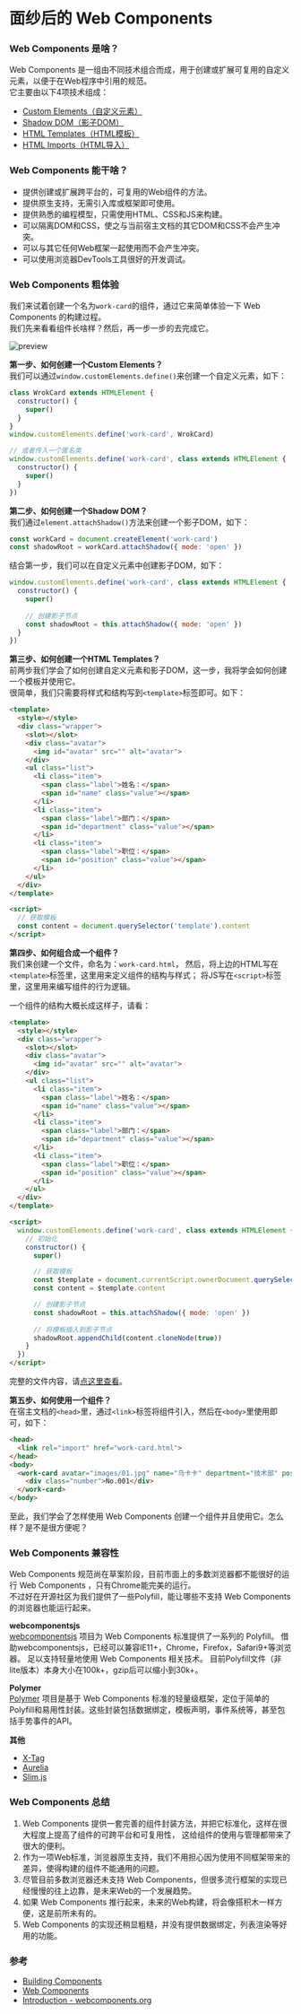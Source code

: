 # 面纱后的 Web Components 

### Web Components 是啥？
Web Components 是一组由不同技术组合而成，用于创建或扩展可复用的自定义元素，以便于在Web程序中引用的规范。  
它主要由以下4项技术组成：
* [Custom Elements（自定义元素）](http://w3c.github.io/webcomponents/spec/custom/)
* [Shadow DOM（影子DOM）](http://w3c.github.io/webcomponents/spec/shadow/)
* [HTML Templates（HTML模板）](https://html.spec.whatwg.org/multipage/scripting.html#the-template-element/)
* [HTML Imports（HTML导入）](http://w3c.github.io/webcomponents/spec/imports/)

### Web Components 能干啥？
* 提供创建或扩展跨平台的，可复用的Web组件的方法。
* 提供原生支持，无需引入库或框架即可使用。
* 提供熟悉的编程模型，只需使用HTML、CSS和JS来构建。
* 可以隔离DOM和CSS，使之与当前宿主文档的其它DOM和CSS不会产生冲突。
* 可以与其它任何Web框架一起使用而不会产生冲突。
* 可以使用浏览器DevTools工具很好的开发调试。

### Web Components 粗体验
我们来试着创建一个名为`work-card`的组件，通过它来简单体验一下 Web Components 的构建过程。  
我们先来看看组件长啥样？然后，再一步一步的去完成它。 

![preview](images/preview.gif)

**第一步、如何创建一个Custom Elements？**  
我们可以通过`window.customElements.define()`来创建一个自定义元素，如下：

```js
class WrokCard extends HTMLElement {
  constructor() {
    super()
  }
}
window.customElements.define('work-card', WrokCard)

// 或者传入一个匿名类
window.customElements.define('work-card', class extends HTMLElement {
  constructor() {
    super()
  }
})
```

**第二步、如何创建一个Shadow DOM？**  
我们通过`element.attachShadow()`方法来创建一个影子DOM，如下：

```js
const workCard = document.createElement('work-card')
const shadowRoot = workCard.attachShadow({ mode: 'open' })
```

结合第一步，我们可以在自定义元素中创建影子DOM，如下：

```js
window.customElements.define('work-card', class extends HTMLElement {
  constructor() {
    super()
    
    // 创建影子节点
    const shadowRoot = this.attachShadow({ mode: 'open' })
  }
})
```

**第三步、如何创建一个HTML Templates？**  
前两步我们学会了如何创建自定义元素和影子DOM，这一步，我将学会如何创建一个模板并使用它。  
很简单，我们只需要将样式和结构写到`<template>`标签即可。如下：

```html
<template>
  <style></style>
  <div class="wrapper">
    <slot></slot>
    <div class="avatar">
      <img id="avatar" src="" alt="avatar">
    </div>
    <ul class="list">
      <li class="item">
        <span class="label">姓名：</span>
        <span id="name" class="value"></span>
      </li>
      <li class="item">
        <span class="label">部门：</span>
        <span id="department" class="value"></span>
      </li>
      <li class="item">
        <span class="label">职位：</span>
        <span id="position" class="value"></span>
      </li>
    </ul>
  </div>
</template>

<script>
  // 获取模板
  const content = document.querySelector('template').content
</script>
```

**第四步、如何组合成一个组件？**  
我们来创建一个文件，命名为：`work-card.html`，
然后，将上边的HTML写在`<template>`标签里，这里用来定义组件的结构与样式；
将JS写在`<script>`标签里，这里用来编写组件的行为逻辑。  

一个组件的结构大概长成这样子，请看：
```html
<template>
  <style></style>
  <div class="wrapper">
    <slot></slot>
    <div class="avatar">
      <img id="avatar" src="" alt="avatar">
    </div>
    <ul class="list">
      <li class="item">
        <span class="label">姓名：</span>
        <span id="name" class="value"></span>
      </li>
      <li class="item">
        <span class="label">部门：</span>
        <span id="department" class="value"></span>
      </li>
      <li class="item">
        <span class="label">职位：</span>
        <span id="position" class="value"></span>
      </li>
    </ul>
  </div>
</template>

<script>
  window.customElements.define('work-card', class extends HTMLElement {
    // 初始化
    constructor() {
      super()

      // 获取模板
      const $template = document.currentScript.ownerDocument.querySelector('template')
      const content = $template.content

      // 创建影子节点
      const shadowRoot = this.attachShadow({ mode: 'open' })
      
      // 将模板插入到影子节点
      shadowRoot.appendChild(content.cloneNode(true))
    }
  })
</script>
```
完整的文件内容，请[点这里查看](https://github.com/pzhyy/learn-web-components/blob/master/work-card.html)。

**第五步、如何使用一个组件？**  
在宿主文档的`<head>`里，通过`<link>`标签将组件引入，然后在`<body>`里使用即可，如下：

```html
<head>
  <link rel="import" href="work-card.html">
</head>
<body>
  <work-card avatar="images/01.jpg" name="乌卡卡" department="技术部" position="Web前端开发工程师">
    <div class="number">No.001</div>
  </work-card>
</body>
```

至此，我们学会了怎样使用 Web Components 创建一个组件并且使用它。怎么样？是不是很方便呢？

### Web Components 兼容性
Web Components 规范尚在草案阶段，目前市面上的多数浏览器都不能很好的运行 Web Components ，只有Chrome能完美的运行。  
不过好在开源社区为我们提供了一些Polyfill，能让哪些不支持 Web Components 的浏览器也能运行起来。

**webcomponentsjs**  
[webcomponentsjs](https://github.com/webcomponents/webcomponentsjs) 项目为 Web Components 标准提供了一系列的 Polyfill。
借助webcomponentsjs，已经可以兼容IE11+，Chrome，Firefox，Safari9+等浏览器。 足以支持轻量地使用 Web Components 相关技术。 目前Polyfill文件（非lite版本）本身大小在100k+，gzip后可以缩小到30k+。

**Polymer**  
[Polymer](https://github.com/Polymer/polymer) 项目是基于 Web Components 标准的轻量级框架，定位于简单的Polyfill和易用性封装。这些封装包括数据绑定，模板声明，事件系统等，甚至包括手势事件的API。

**其他**  
* [X-Tag](https://x-tag.github.io/)
* [Aurelia](https://aurelia.io/home)
* [Slim.js](http://slimjs.com/#/getting-started)

### Web Components 总结
1. Web Components 提供一套完善的组件封装方法，并把它标准化，这样在很大程度上提高了组件的可跨平台和可复用性，
这给组件的使用与管理都带来了很大的便利。  
2. 作为一项Web标准，浏览器原生支持，我们不用担心因为使用不同框架带来的差异，使得构建的组件不能通用的问题。
3. 尽管目前多数浏览器还未支持 Web Components，但很多流行框架的实现已经慢慢的往上边靠，是未来Web的一个发展趋势。
4. 如果 Web Components 推行起来，未来的Web构建，将会像搭积木一样方便，这是前所未有的。
5. Web Components 的实现还稍显粗糙，并没有提供数据绑定，列表渲染等好用的功能。

### 参考
* [Building Components](https://developers.google.com/web/fundamentals/web-components/?hl=zh-cn)
* [Web Components](https://developer.mozilla.org/zh-CN/docs/Web/Web_Components)
* [Introduction - webcomponents.org](https://www.webcomponents.org/introduction)